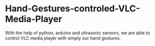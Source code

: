 # Hand-Gestures-controled-VLC-Media-Player
With the help of python, arduino and ultrasonic sensors, we are able to control VLC media player with simply our hand gestures.
